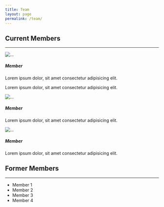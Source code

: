 ```yaml
---
title: Team
layout: page
permalink: /team/
---
```


<div class="py-3">
    <h2>Current Members</h2>
    <hr />
    <div class="card-deck">
        <div class="card mb-3">
            <div class="row g-0">
                <div class="col-md-4">
                    <img src="{{ site.url }}{{ site.baseurl }}/assets/images/placeholder-profile.jpg" class="img-fluid rounded-start" alt="...">
                </div>
                <div class="col-md-8">
                    <div class="card-body">
                    <h5 class="card-title">Member</h5>
                    <p class="card-text">Lorem ipsum dolor, sit amet consectetur adipisicing elit.</p>
                    <p class="card-text">Lorem ipsum dolor, sit amet consectetur adipisicing elit.</p>
                    </div>
                </div>
            </div>
        </div>
        <div class="card mb-3">
            <div class="row g-0">
                <div class="col-md-4">
                    <img src="{{ site.url }}{{ site.baseurl }}/assets/images/placeholder-profile.jpg" class="img-fluid rounded-start" alt="...">
                </div>
                <div class="col-md-8">
                    <div class="card-body">
                    <h5 class="card-title">Member</h5>
                    <p class="card-text">Lorem ipsum dolor, sit amet consectetur adipisicing elit.</p>
                    </div>
                </div>  
            </div>
        </div>
        <div class="card mb-3">
            <div class="row g-0">
                <div class="col-md-4">
                    <img src="{{ site.url }}/assets/images/placeholder-profile.jpg" class="img-fluid rounded-start" alt="...">
                </div>
                <div class="col-md-8">
                    <div class="card-body">
                    <h5 class="card-title">Member</h5>
                    <p class="card-text">Lorem ipsum dolor, sit amet consectetur adipisicing elit.</p>
                    </div>
                </div>
            </div>
        </div>
    </div>
</div>


<div class="py-3">
    <h2>Former Members</h2>
    <hr />
    <ul>
        <li>Member 1</li>
        <li>Member 2</li>
        <li>Member 3</li>
        <li>Member 4</li>
    </ul>
</div>


